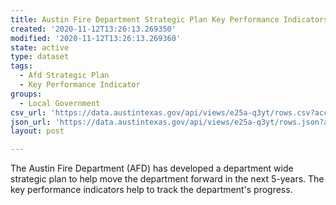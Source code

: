 ```yaml
---
title: Austin Fire Department Strategic Plan Key Performance Indicators
created: '2020-11-12T13:26:13.269350'
modified: '2020-11-12T13:26:13.269360'
state: active
type: dataset
tags:
  - Afd Strategic Plan
  - Key Performance Indicator
groups:
  - Local Government
csv_url: 'https://data.austintexas.gov/api/views/e25a-q3yt/rows.csv?accessType=DOWNLOAD'
json_url: 'https://data.austintexas.gov/api/views/e25a-q3yt/rows.json?accessType=DOWNLOAD'
layout: post

---
```

The Austin Fire Department (AFD) has developed a department wide strategic plan to help move the department forward in the next 5-years.  The key performance indicators help to track the department's progress.
